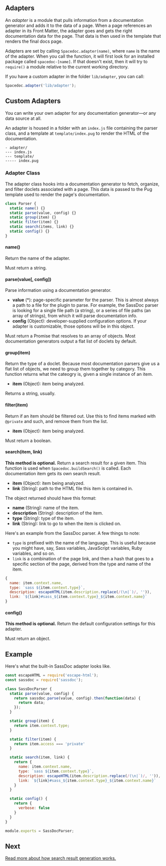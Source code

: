 ## Adapters

An *adapter* is a module that pulls information from a documentation generator and adds it to the data of a page. When a page references an adapter in its Front Matter, the adapter goes and gets the right documentation data for the page. That data is then used in the template that renders the final docs page.

Adapters are set by calling `Spacedoc.adapter(name)`, where `name` is the name of the adapter. When you call the function, it will first look for an installed package called `spacedoc-[name]`. If that doesn't exist, then it will try to `require()` a module relative to the current working directory.

If you have a custom adapter in the folder `lib/adapter`, you can call:

```js
Spacedoc.adapter('lib/adapter');
```

## Custom Adapters

You can write your own adapter for any documentation generator&mdash;or any data source at all.

An adapter is housed in a folder with an `index.js` file containing the parser class, and a template at `template/index.pug` to render the HTML of the documentation.

```
- adapter/
--- index.js
--- template/
----- index.pug
```

### Adapter Class

The adapter class hooks into a documentation generator to fetch, organize, and filter doclets associated with a page. This data is passed to the Pug template used to render the page's documentation.

```js
class Parser {
  static name() {}
  static parse(value, config) {}
  static group(item) {}
  static filter(item) {}
  static search(items, link) {}
  static config() {}
}
```

#### name()

Return the name of the adapter.

Must return a string.

#### parse(value[, config])

Parse information using a documentation generator.

- **value** (\*): page-specific parameter for the parser. This is almost always a path to a file for the plugin to parse. For example, the SassDoc parser is looking for a single file path (a string), or a series of file paths (an array of strings), from which it will parse documentation info.
- **config** (Object): developer-supplied configuration options. If your adapter is customizable, those options will be in this object.

Must return a Promise that resolves to an array of objects. Most documentation generators output a flat list of doclets by default.

#### group(item)

Return the type of a doclet. Because most documentation parsers give us a flat list of objects, we need to group them together by category. This function returns what the cateogry is, given a single instance of an item.

- **item** (Object): item being analyzed.

Returns a string, usually.

#### filter(item)

Return if an item should be filtered out. Use this to find items marked with `@private` and such, and remove them from the list.

- **item** (Object): item being analyzed.

Must return a boolean.

#### search(item, link)

**This method is optional.** Return a search result for a given item. This function is used when `Spacedoc.buildSearch()` is called. Each documentation item gets its own search result.

- **item** (Object): item being analyzed.
- **link** (String): path to the HTML file this item is contained in.

The object returned should have this format:

- **name** (String): name of the item.
- **description** (String): description of the item.
- **type** (String): type of the item.
- **link** (String): link to go to when the item is clicked on.

Here's an example from the SassDoc parser. A few things to note:

- `type` is prefixed with the name of the language. This is useful because you might have, say, Sass variables, JavaScript variables, Ruby variables, and so on.
- `link` is a combination of the page link, and then a hash that goes to a specific section of the page, derived from the type and name of the item.

```js
{
  name: item.context.name,
  type: `sass ${item.context.type}`,
  description: escapeHTML(item.description.replace(/(\n|`)/, '')),
  link: `${link}#sass_${item.context.type}_${item.context.name}`
}
```

#### config()

**This method is optional.** Return the default configuration settings for this adapter.

Must return an object.

## Example

Here's what the built-in SassDoc adapter looks like.

```js
const escapeHTML = require('escape-html');
const sassdoc = require('sassdoc');

class SassDocParser {
  static parse(value, config) {
    return sassdoc.parse(value, config).then(function(data) {
      return data;
    });
  }

  static group(item) {
    return item.context.type;
  }

  static filter(item) {
    return item.access === 'private'
  }

  static search(item, link) {
    return {
      name: item.context.name,
      type: `sass ${item.context.type}`,
      description: escapeHTML(item.description.replace(/(\n|`)/, '')),
      link: `${link}#sass_${item.context.type}_${item.context.name}`
    }
  }

  static config() {
    return {
      verbose: false
    }
  }
}

module.exports = SassDocParser;
```

## Next

[Read more about how search result generation works.](search.md)
